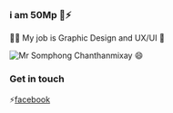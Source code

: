 ### i am 50Mp 👋⚡

🤔🤔 My job is Graphic Design and UX/UI 🤔

![Mr Somphong Chanthanmixay 😄](https://scontent.fvte4-1.fna.fbcdn.net/v/t1.6435-9/134951635_1353609625005415_2637201696707840910_n.jpg?_nc_cat=108&ccb=1-3&_nc_sid=09cbfe&_nc_eui2=AeHTFOgHHSpxkKY46Rx7JuLo-Nr1U474O7f42vVTjvg7t0PxYzwtGKhsGtSVFO_v6XBrk3EUAUMmYGcmR3bdTLxu&_nc_ohc=RvOQS4R7nUMAX_2hHIW&_nc_ht=scontent.fvte4-1.fna&oh=725c2a1870d8bbdadfbd1331c9e07cee&oe=60975E8B)


### Get in touch

⚡[facebook](https://www.facebook.com/50mphong)

<!--
**50Mp/50Mp** is a ✨ _special_ ✨ repository because its `README.md` (this file) appears on your GitHub profile.

Here are some ideas to get you started:

- 🔭 I’m currently working on ...
- 🌱 I’m currently learning ...
- 👯 I’m looking to collaborate on ...
- 🤔 I’m looking for help with ...
- 💬 Ask me about ...
- 📫 How to reach me: ...
- 😄 Pronouns: ...
- ⚡ Fun fact: ...
-->
